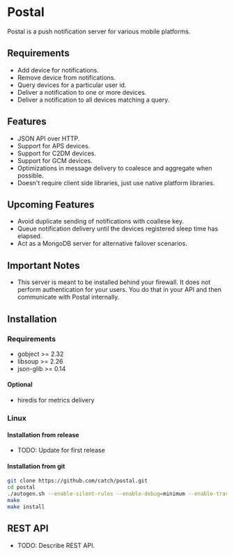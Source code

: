 # Postal

Postal is a push notification server for various mobile platforms.

## Requirements

 * Add device for notifications.
 * Remove device from notifications.
 * Query devices for a particular user id.
 * Deliver a notification to one or more devices.
 * Deliver a notification to all devices matching a query.

## Features

 * JSON API over HTTP.
 * Support for APS devices.
 * Support for C2DM devices.
 * Support for GCM devices.
 * Optimizations in message delivery to coalesce and aggregate when possible.
 * Doesn't require client side libraries, just use native platform libraries.

## Upcoming Features

 * Avoid duplicate sending of notifications with coallese key.
 * Queue notification delivery until the devices registered sleep time
   has elapsed.
 * Act as a MongoDB server for alternative failover scenarios.

## Important Notes

 * This server is meant to be installed behind your firewall. It does not
   perform authentication for your users. You do that in your API and then
   communicate with Postal internally.

## Installation

### Requirements

 * gobject >= 2.32
 * libsoup >= 2.26
 * json-glib >= 0.14

#### Optional

 * hiredis for metrics delivery

### Linux

#### Installation from release

 * TODO: Update for first release

#### Installation from git

```sh
git clone https://github.com/catch/postal.git
cd postal
./autogen.sh --enable-silent-rules --enable-debug=minimum --enable-trace=no
make
make install
```

## REST API

 * TODO: Describe REST API.
